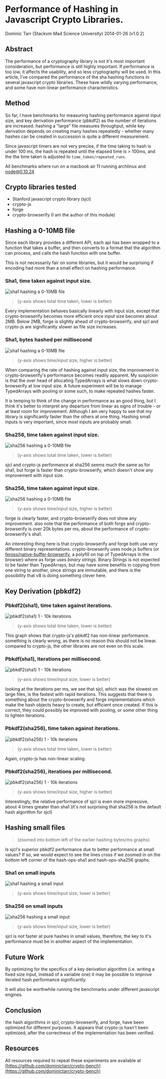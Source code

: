 # Performance of Hashing in Javascript Crypto Libraries.

Dominic Tarr (Stackvm Mad Science University) 2014-01-26 (v1.0.2)

## Abstract

The performance of a cryptography library is not it's most important consideration,
but performance is still highly important. If performance is too low, it affects the usability,
and so less cryptography will be used. In this article, I've compared the performance of the 
sha hashing functions in several javascript crypto libraries. These have wildly varying performance,
and some have non-linear performance characteristics.

## Method

So far, I have benchmarks for measuring hashing performance against input size,
and key derivation performance (pbkdf2) as the number of iterations are increased.
hashing a "large" file measures throughput, while key derivation depends on creating many hashes
repeatedly - whether many hashes can be created in succession is quite a different measurement.

Since javascript timers are not very precise, if the time taking to hash is under 100 ms,
the hash is repeated until the elapsed time is > 100ms, and the the time taken is adjusted
to `time_taken/repeated_runs`.

All benchmarks where run on a macbook air 11 running archlinux and node@0.10.24

## Crypto libraries tested

* Stanford javascript crypto library (sjcl)
* crypto-js
* forge
* crypto-browserify (I am the author of this module)

## Hashing a 0-10MB file

Since each library provides a different API, each api has been wrapped to a function
that takes a buffer, and then converts to a format that the algorithm can process,
and calls the hash function with one buffer.

This is not necessarily fair on some libraries,
but it would be surprising if encoding had more
than a small effect on hashing performance.

### Sha1, time taken against input size.

![sha1 hashing a 0-10MB file](./graphs/hash-sha1.png)

>(y-axis shows total time taken, lower is better)

Every implementation behaves basically linearly with input size,
except that crypto-browserify becomes more efficient once input size
becomes about 2MB. Below 2MB, forge is slightly ahead of crypto-browserify,
and sjcl and crypto-js are significantly slower as file size increases.

### Sha1, bytes hashed per millisecond

![sha1 hashing a 0-10MB file](./graphs/hash-ops-sha1.png)

>(y-axis shows time/input size, higher is better)

When comparing the rate of hashing against input size, the improvement in crypto-browserify's
performance becomes readily apparent. My suspicion is that the over head of allocating
TypedArrays is what slows down crypto-browserify at low input size.
A future experiment will be to manage TypedArrays with pooling or some such,
to make repeated hashes faster.

It is temping to think of the change in performance as an good thing,
but I think it's better to interpret any departure from linear as
signs of trouble - or at least room for improvement. Although I am very happy
to see that my library is significantly faster than the others at one thing.
Hashing small inputs is very important, since most inputs are probably small.

### Sha256, time taken against input size.

![sha256 hashing a 0-10MB file](./graphs/hash-sha256.png)

>(y-axis shows total time taken, lower is better)

sjcl and crypto-js performance at sha256 seems much the same as for sha1,
but forge is faster than crypto-browserify, which doesn't show any improvement with input size.

### Sha256, time taken against input size.

![sha256 hashing a 0-10MB file](./graphs/hash-ops-sha256.png)

>(y-axis shows time/input size, higher is better)

forge is clearly faster, and crypto-browserify does not show any improvement.
also note that the performance of both forge and crypto-browserify is over 20k bytes per ms,
about the performance of crypto-browserify's sha1.

An interesting thing here is that crypto-browserify and forge both use very different
binary representations. crypto-browserify uses node.js buffers
(or  [feross/native-buffer-browserify](https://github.com/feross/native-buffer-browserify),
a polyfill on top of TypedArrays in the browser) where as forge uses _binary strings_.
Binary Strings is not expected to be faster than TypedArrays, but may have some benefits
in copying from one string to another, since strings are immutable, and there is
the possibility that v8 is doing something clever here.

## Key Derivation (pbkdf2)

### Pbkdf2(sha1), time taken against iterations.

![pbkdf2(sha1) 1 - 10k iterations](./graphs/pbkdf2-sha1.png)

>(y-axis shows total time taken, lower is better)

This graph shows that crypto-js's pbkdf2 has non-linear performance.
something is clearly wrong, as there is no reason this should not be linear.
compared to crypto-js, the other libraries are not even on this scale.

### Pbkdf(sha1), iterations per millisecond.

![pbkdf2(sha1) 1 - 10k iterations](./graphs/pbkdf2-ops-sha1.png)

>(y-axis shows time/input size, lower is better)

looking at the iterations per ms, we see that sjcl, which was the slowest on large files,
is the fastest with rapid iterations. This suggests that there is something about the
crypto-browserify and forge implementations which make the hash objects heavy to create,
but efficient once created. If this is correct, they could possibly be improved with pooling,
or some other thing to lighten iterations.

### Pbkdf2(sha256), time taken against iterations.

![pbkdf2(sha256) 1 - 10k iterations](./graphs/pbkdf2-sha256.png)

>(y-axis shows total time taken, lower is better)

Again, crypto-js has non-linear scaling.

### Pbkdf2(sha256), iterations per millisecond.

![pbkdf2(sha256) 1 - 10k iterations](./graphs/pbkdf2-ops-sha256.png)

>(y-axis shows time/input size, higher is better)

Interestingly, the relative performance of sjcl is even more impressive,
about 4 times greater than sha1 (it's not surprising that sha256 is the default
hash algorithm for sjcl)

## Hashing small files

> (zoomed into bottom left of the earlier hashing bytes/ms graphs)

Is sjcl's superior pbkdf2 performance due to better performance at small values?
If so, we would expect to see the lines cross if we zoomed in on the bottom left corner
of the hash-ops-sha1 and hash-ops-sha256 graphs.

### Sha1 on small inputs

![sha1 hashing a small input](./graphs/small-hash-sha1.png)

>(y-axis shows time/input size, lower is better)

### Sha256 on small inputs

![sha256 hashing a small input](./graphs/small-hash-sha256.png)

>(y-axis shows time/input size, lower is better)

sjcl is _not_ faster at pure hashes in small values, therefore,
the key to it's performance must be in another aspect of the implementation.

## Future Work

By optimizing for the specifics of a key derivation algorithm
(i.e. writing a fixed size input, instead of a variable one)
it may be possible to improve iterated hash performance significantly.

It will also be worthwhile running the benchmarks under different javascript engines.

## Conclusion

the hash algorithms in sjcl, crypto-browserify, and forge, have been optimized for different purposes.
It appears that crypto-js hasn't been optimized, after the correctness of the implementation has been verified.

## Resources

All resources required to repeat these experiments are available at
[https://github.com/dominictarr/crypto-bench](https://github.com/dominictarr/crypto-bench)
